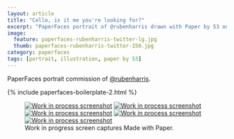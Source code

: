 ```yaml
---
layout: article
title: "Cello, is it me you're looking for?"
excerpt: "PaperFaces portrait of @rubenharris drawn with Paper by 53 on an iPad."
image: 
  feature: paperfaces-rubenharris-twitter-lg.jpg
  thumb: paperfaces-rubenharris-twitter-150.jpg
category: paperfaces
tags: [portrait, illustration, paper by 53]
---
```


PaperFaces portrait commission of [@rubenharris](http://twitter.com/rubenharris).

{% include paperfaces-boilerplate-2.html %}

<figure class="third">
	<a href="{{ site.url }}/images/paperfaces-rubenharris-process-1-lg.jpg"><img src="{{ site.url }}/images/paperfaces-rubenharris-process-1-600.jpg" alt="Work in process screenshot"></a>
	<a href="{{ site.url }}/images/paperfaces-rubenharris-process-2-lg.jpg"><img src="{{ site.url }}/images/paperfaces-rubenharris-process-2-600.jpg" alt="Work in process screenshot"></a>
	<a href="{{ site.url }}/images/paperfaces-rubenharris-process-3-lg.jpg"><img src="{{ site.url }}/images/paperfaces-rubenharris-process-3-600.jpg" alt="Work in process screenshot"></a>
	<a href="{{ site.url }}/images/paperfaces-rubenharris-process-4-lg.jpg"><img src="{{ site.url }}/images/paperfaces-rubenharris-process-4-600.jpg" alt="Work in process screenshot"></a>
	<a href="{{ site.url }}/images/paperfaces-rubenharris-process-5-lg.jpg"><img src="{{ site.url }}/images/paperfaces-rubenharris-process-5-600.jpg" alt="Work in process screenshot"></a>
	<figcaption>Work in progress screen captures Made with Paper.</figcaption>
</figure>